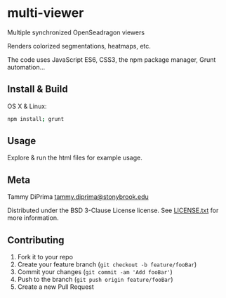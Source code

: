# multi-viewer

Multiple synchronized OpenSeadragon viewers

Renders colorized segmentations, heatmaps, etc.

The code uses JavaScript ES6, CSS3, the npm package manager, Grunt automation...

<!-- Segmentation layer color ordering:<br>
![](images/color-ordering.png) -->

## Install & Build

OS X & Linux:

```sh
npm install; grunt
```

## Usage

Explore & run the html files for example usage.

## Meta

Tammy DiPrima tammy.diprima@stonybrook.edu

Distributed under the BSD 3-Clause License license. See [LICENSE.txt](LICENSE.txt) for more information.

## Contributing

1. Fork it to your repo
2. Create your feature branch (`git checkout -b feature/fooBar`)
3. Commit your changes (`git commit -am 'Add fooBar'`)
4. Push to the branch (`git push origin feature/fooBar`)
5. Create a new Pull Request
